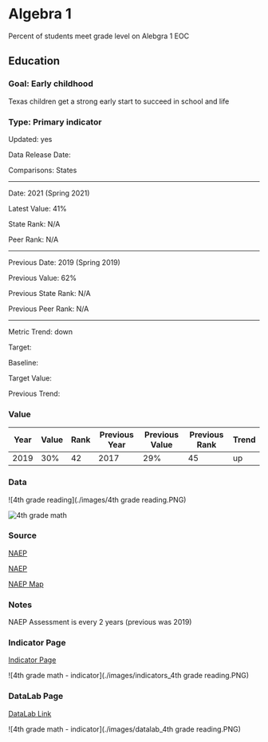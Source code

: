 # Algebra 1

Percent of students meet grade level on Alebgra 1 EOC

## Education

### Goal: Early childhood

Texas children get a strong early start to succeed in school and life

### Type: Primary indicator

Updated: yes

Data Release Date: 

Comparisons: States

----

Date: 2021 (Spring 2021)

Latest Value: 41%

State Rank: N/A

Peer Rank: N/A

----

Previous Date: 2019 (Spring 2019)

Previous Value: 62%

Previous State Rank: N/A

Previous Peer Rank: N/A

----

Metric Trend: down

Target: 

Baseline: 

Target Value: 

Previous Trend: 


### Value

| Year        |  Value      | Rank        | Previous Year| Previous Value| Previous Rank  | Trend | 
| ----------- | ----------- | ----------- | ----------- | ----------- | ----------- | -----------|
|    2019     |    30%      | 42          |      2017   |   29%       |    45       |    up      | 

### **Data**

![4th grade reading](./images/4th grade reading.PNG)

![4th grade math](./images/tx_4th_grade_reading.PNG)


### **Source**

[NAEP](https://www.nationsreportcard.gov/profiles/stateprofile?chort=1&sub=RED&sj=AL&sfj=NP&st=AP&year=2019R3)

[NAEP](https://www.nationsreportcard.gov/ndecore/xplore/NDE)

[NAEP Map](https://www.nationsreportcard.gov/reading/states/scores/?grade=4)

### **Notes**
NAEP Assessment is every 2 years (previous was 2019)


### Indicator Page

[Indicator Page](https://indicators.texas2036.org/indicator/35)

![4th grade math - indicator](./images/indicators_4th grade reading.PNG)


### DataLab Page

[DataLab Link](https://datalab.texas2036.org/igxywpc/national-assessment-of-educational-progress-naep-assessments-of-united-states?accesskey=xojlwjb)

![4th grade math - indicator](./images/datalab_4th grade reading.PNG)
